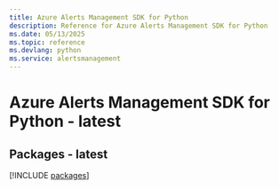 ```yaml
---
title: Azure Alerts Management SDK for Python
description: Reference for Azure Alerts Management SDK for Python
ms.date: 05/13/2025
ms.topic: reference
ms.devlang: python
ms.service: alertsmanagement
---
```

# Azure Alerts Management SDK for Python - latest
## Packages - latest
[!INCLUDE [packages](alerts-management-index.md)]
